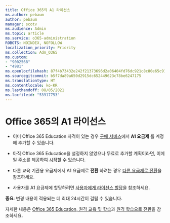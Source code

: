 ```yaml
---
title: Office 365의 A1 라이선스
ms.author: pebaum
author: pebaum
manager: scotv
ms.audience: Admin
ms.topic: article
ms.service: o365-administration
ROBOTS: NOINDEX, NOFOLLOW
localization_priority: Priority
ms.collection: Adm_O365
ms.custom:
- "9002568"
- "4981"
ms.openlocfilehash: 87f4b73432e242f21373696d2a06404fd76dc921c8c80e65c91e230cf0212ccc
ms.sourcegitcommit: b5f7da89a650d2915dc652449623c78be6247175
ms.translationtype: HT
ms.contentlocale: ko-KR
ms.lasthandoff: 08/05/2021
ms.locfileid: "53917753"
---
```

# <a name="a1-license-for-office-365"></a>Office 365의 A1 라이선스

- 이미 Office 365 Education 자격이 있는 경우 [구매 서비스](https://docs.microsoft.com/microsoft-365/commerce/buy-another-subscription#buy-another-subscription)에서 **A1 요금제** 를 계정에 추가할 수 있습니다.

- 아직 Office 365 Education을 설정하지 않았으나 무료로 추가할 계획이라면, 이메일 주소를 제공하여 [시작](https://www.microsoft.com/education/products/office)할 수 있습니다.

- 다른 교육 기관용 요금제에서 A1 요금제로 **전환** 하려는 경우 [다른 요금제로 전환](https://docs.microsoft.com/microsoft-365/commerce/subscriptions/switch-plans-manually)을 참조하세요.

- 사용자를 A1 요금제에 할당하려면 [사용자에게 라이선스 할당](https://docs.microsoft.com/microsoft-365/admin/manage/assign-licenses-to-users)을 참조하세요.

**중요**: 변경 내용이 적용되는 데 최대 24시간이 걸릴 수 있습니다.

자세한 내용은 [Office 365 Education, 원격 교육 및 학습](https://support.office.com/article/remote-teaching-and-learning-in-office-365-education-f651ccae-7b65-478b-8366-51bb884025c4)과 [원격 학습으로 전환](https://www.microsoft.com/education/remote-learning)을 참조하세요.
